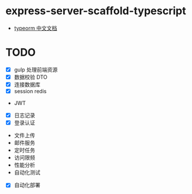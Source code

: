 # express-server-scaffold-typescript

+ [typeorm 中文文档](https://orkhan.gitbook.io/typeorm/docs/zh_cn/view-entities)

# TODO
+ [x] gulp 处理前端资源
+ [x] 数据校验 DTO
+ [x] 连接数据库
+ [x] session redis
+ JWT
+ [x] 日志记录
+ [x] 登录认证
+ 文件上传
+ 邮件服务
+ 定时任务
+ 访问限频
+ 性能分析
+ 自动化测试
+ [x] 自动化部署

